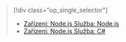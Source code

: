 > [!div class="op_single_selector"]
> * [Zařízení: Node.js Služba: Node.js](../articles/iot-hub/iot-hub-node-node-firmware-update.md)
> * [Zařízení: Node.js Služba: C#](../articles/iot-hub/iot-hub-csharp-node-firmware-update.md)
> 
> 

